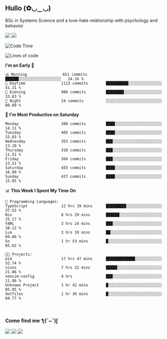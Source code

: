 <h2>Hullo (✿◡‿◡)</h2>

BSc in Systems Science and a love-hate relationship with psychology and behavior

<img src="https://github-readme-activity-graph.vercel.app/graph?username=hedonicadapter&theme=high-contrast"/>
<img src="https://github-readme-stats-git-masterrstaa-rickstaa.vercel.app/api?username=hedonicadapter&theme=highcontrast"/>

<!--START_SECTION:waka-->
![Code Time](http://img.shields.io/badge/Code%20Time-1%2C795%20hrs%202%20mins-blue)

![Lines of code](https://img.shields.io/badge/From%20Hello%20World%20I%27ve%20Written-6.5%20million%20lines%20of%20code-blue)

**I'm an Early 🐤** 

```text
🌞 Morning                651 commits         ██████░░░░░░░░░░░░░░░░░░░   24.16 % 
🌆 Daytime                1113 commits        ██████████░░░░░░░░░░░░░░░   41.31 % 
🌃 Evening                906 commits         ████████░░░░░░░░░░░░░░░░░   33.63 % 
🌙 Night                  24 commits          ░░░░░░░░░░░░░░░░░░░░░░░░░   00.89 % 
```
📅 **I'm Most Productive on Saturday** 

```text
Monday                   380 commits         ████░░░░░░░░░░░░░░░░░░░░░   14.11 % 
Tuesday                  405 commits         ████░░░░░░░░░░░░░░░░░░░░░   15.03 % 
Wednesday                353 commits         ███░░░░░░░░░░░░░░░░░░░░░░   13.10 % 
Thursday                 310 commits         ███░░░░░░░░░░░░░░░░░░░░░░   11.51 % 
Friday                   364 commits         ███░░░░░░░░░░░░░░░░░░░░░░   13.51 % 
Saturday                 455 commits         ████░░░░░░░░░░░░░░░░░░░░░   16.89 % 
Sunday                   427 commits         ████░░░░░░░░░░░░░░░░░░░░░   15.85 % 
```


📊 **This Week I Spent My Time On** 

```text
💬 Programming Languages: 
TypeScript               12 hrs 39 mins      █████████░░░░░░░░░░░░░░░░   37.53 % 
Nix                      8 hrs 29 mins       ██████░░░░░░░░░░░░░░░░░░░   25.17 % 
YAML                     3 hrs 24 mins       ███░░░░░░░░░░░░░░░░░░░░░░   10.12 % 
Lua                      3 hrs 19 mins       ██░░░░░░░░░░░░░░░░░░░░░░░   09.86 % 
Go                       1 hr 53 mins        █░░░░░░░░░░░░░░░░░░░░░░░░   05.62 % 

🐱‍💻 Projects: 
eid                      17 hrs 47 mins      █████████████░░░░░░░░░░░░   52.74 % 
nixos                    7 hrs 22 mins       █████░░░░░░░░░░░░░░░░░░░░   21.86 % 
neovim-config            4 hrs               ███░░░░░░░░░░░░░░░░░░░░░░   11.86 % 
Unknown Project          1 hr 42 mins        █░░░░░░░░░░░░░░░░░░░░░░░░   05.05 % 
dotfiles                 1 hr 36 mins        █░░░░░░░░░░░░░░░░░░░░░░░░   04.77 % 
```


<!--END_SECTION:waka-->

<br/>
<h3>Come find me ƪ(˘⌣˘)ʃ </h3>

<a href="https://hedonicadapter.com/"><img src="https://img.shields.io/badge/-Portfolio-3423A6?style=flat-square&logo=Google-Chrome&logoColor=white"/></a>
<a href="www.linkedin.com/in/sam-herman"><img src="https://img.shields.io/badge/-Sam%20Herman-0077B5?style=flat-square&logo=Linkedin&logoColor=white"/></a>
<a href="mailto:mailservice.samherman@gmail.com"><img src="https://img.shields.io/badge/-mailservice.samherman@gamil.com-D14836?style=flat-square&logo=Gmail&logoColor=white"/></a>

<!--
**cdthomp1/cdthomp1** is a ✨ _special_ ✨ repository because its `README.md` (this file) appears on your GitHub profile.


----
Credit: [cdthomp1](https://github.com/cdthomp1)

Last Edited on: 19/11/2020
